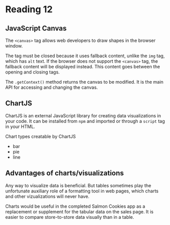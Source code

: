 # Reading 12

## JavaScript Canvas

The `<canvas>` tag allows web developers to draw shapes in the browser window.

The tag must be closed because it uses fallback content, unlike the `img` tag, which has `alt` text. If the browser does not support the `<canvas>` tag, the fallback content will be displayed instead. This content goes between the opening and closing tags.

The `.getContext()` method returns the canvas to be modified. It is the main API for accessing and changing the canvas.

## ChartJS

ChartJS is an external JavaScript library for creating data visualizations in your code. It can be installed from `npm` and imported or through a `script` tag in your HTML.

Chart types creatable by ChartJS

* bar
* pie
* line

## Advantages of charts/visualizations

Any way to visualize data is beneficial. But tables sometimes play the unfortunate auxiliary role of a formatting tool in web pages, which charts and other vizualizations will never have.

Charts would be useful in the completed Salmon Cookies app as a replacement or supplement for the tabular data on the sales page. It is easier to compare store-to-store data visually than in a table.


